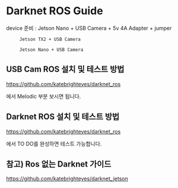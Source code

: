 # Darknet ROS Guide

device 준비 :
         Jetson Nano + USB Camera + 5v 4A Adapter + jumper

         Jetson TX2 + USB Camera
         
         Jetson Nano + USB Camera
         
## USB Cam ROS 설치 및 테스트 방법

https://github.com/katebrighteyes/darknet_ros

에서 Melodic 부분 보시면 됩니다.


## Darknet ROS 설치 및 테스트 방법

https://github.com/katebrighteyes/darknet_ros

에서 TO DO를 완성하면 테스트 가능합니다.


## 참고) Ros 없는 Darknet 가이드

https://github.com/katebrighteyes/darknet_jetson



